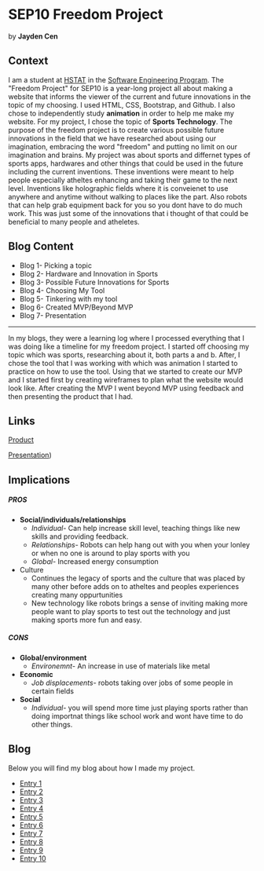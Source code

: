# SEP10 Freedom Project
by **Jayden Cen**

## Context
I am a student at [HSTAT](https://www.hstat.org/) in the [Software Engineering Program](https://hstatsep.github.io/). The "Freedom Project" for SEP10 is a year-long project all about making a website that informs the viewer of the current and future innovations in the topic of my choosing. I used HTML, CSS, Bootstrap, and Github. I also chose to independently study **animation** in order to help me make my website. For my project, I chose the topic of **Sports Technology**. The purpose of the freedom project is to create various possible future innovations in the field that we have researched about using our imagination, embracing the word "freedom" and putting no limit on our imagination and brains. My project was about sports and differnet types of sports apps, hardwares and other things that could be used in the future including the current inventions. These inventions were meant to help people especially atheltes enhancing and taking their game to the next level. Inventions like holographic fields where it is conveienet to use anywhere and anytime without walking to places like the part. Also robots that can help grab equipment back for you so you dont have to do much work. This was just some of the innovations that i thought of that could be beneficial to many people and atheletes.  

## Blog Content 
* Blog 1- Picking a topic
* Blog 2- Hardware and Innovation in Sports
* Blog 3- Possible Future Innovations for Sports
* Blog 4- Choosing My Tool
* Blog 5- Tinkering with my tool
* Blog 6- Created MVP/Beyond MVP
* Blog 7- Presentation

---

In my blogs, they were a learning log where I processed everything that I was doing like a timeline for my freedom project. I started off choosing my topic which was sports, researching about it, both parts a and b. After, I chose the tool that I was working with which was animation I started to practice on how to use the tool. Using that we started to create our MVP and I started first by creating wireframes to plan what the website would look like. After creating the MVP I went beyond MVP using feedback and then presenting the product that I had. 




## Links

[Product](https://jaydenc3399.github.io/sep10-freedom-project/?authuser=0)

[Presentation](https://docs.google.com/presentation/d/1S8LSHDK6EPt7Vi9eETr8gy11RhT_bVRvWvdfuA54-1A/edit))

## Implications
##### PROS
* **Social/individuals/relationships**
   * *Individual*- Can help increase skill level, teaching things like new skills and providing feedback.
   * *Relationships*- Robots can help hang out with you when your lonley or when no one is around to play sports with you
   * *Global*- Increased energy consumption
* Culture
  *  Continues the legacy of sports and the culture that was placed by many other before adds on to atheltes and peoples experiences creating many oppurtunities
  *  New technology like robots brings a sense of inviting making more people want to play sports to test out the technology and just making sports more fun and easy. 
##### CONS
* **Global/environment**
  * *Environemnt*- An increase in use of materials like metal
* **Economic**
  * *Job displacements*- robots taking over jobs of some people in certain fields
* **Social**
  * *Individual*- you will spend more time just playing sports rather than doing importnat things like school work and wont have time to do other things.  

## Blog
Below you will find my blog about how I made my project.

* [Entry 1](blog/entry01.md)
* [Entry 2](blog/entry02.md)
* [Entry 3](blog/entry03.md)
* [Entry 4](blog/entry04.md)
* [Entry 5](blog/entry05.md)
* [Entry 6](blog/entry06.md)
* [Entry 7](blog/entry07.md)
* [Entry 8](blog/entry08.md)
* [Entry 9](blog/entry09.md)
* [Entry 10](blog/entry10.md)
